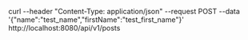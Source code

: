 curl --header "Content-Type: application/json" --request POST --data '{"name":"test_name","firstName":"test_first_name"}' http://localhost:8080/api/v1/posts

